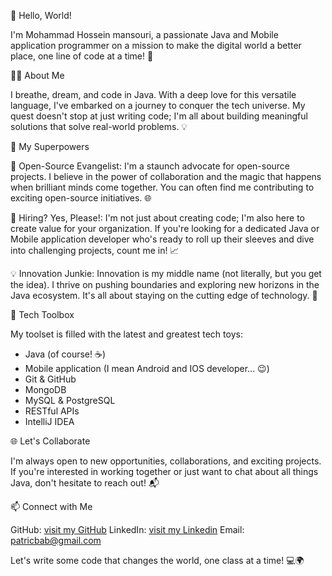 👋 Hello, World!

I'm Mohammad Hossein mansouri, a passionate Java and Mobile application programmer on a mission to make the digital world a better place, one line of code at a time! 🚀

🧑‍💻 About Me

I breathe, dream, and code in Java. With a deep love for this versatile language, I've embarked on a journey to conquer the tech universe. My quest doesn't stop at just writing code; I'm all about building meaningful solutions that solve real-world problems. 💡

🌟 My Superpowers

🚀 Open-Source Evangelist: I'm a staunch advocate for open-source projects. I believe in the power of collaboration and the magic that happens when brilliant minds come together. You can often find me contributing to exciting open-source initiatives. 🌐

💼 Hiring? Yes, Please!: I'm not just about creating code; I'm also here to create value for your organization. If you're looking for a dedicated Java or Mobile application developer who's ready to roll up their sleeves and dive into challenging projects, count me in! 📈

💡 Innovation Junkie: Innovation is my middle name (not literally, but you get the idea). I thrive on pushing boundaries and exploring new horizons in the Java ecosystem. It's all about staying on the cutting edge of technology. 🚁

🔧 Tech Toolbox

My toolset is filled with the latest and greatest tech toys:

   - Java (of course! ☕)
   - Mobile application (I mean Android and IOS developer... 😉)
   - Git & GitHub
   - MongoDB
   - MySQL & PostgreSQL
   - RESTful APIs
   - IntelliJ IDEA

🌐 Let's Collaborate

I'm always open to new opportunities, collaborations, and exciting projects. If you're interested in working together or just want to chat about all things Java, don't hesitate to reach out! 📬

📫 Connect with Me

   GitHub: [visit my GitHub](https://github.com/MHmansouri)
   LinkedIn: [visit my Linkedin](https://www.linkedin.com/in/mhmansouri)
   Email: patricbab@gmail.com

Let's write some code that changes the world, one class at a time! 💻🌍
